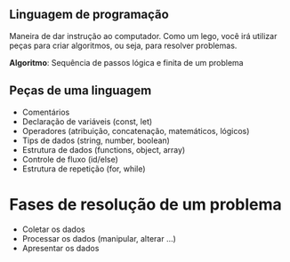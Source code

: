 ## Linguagem de programação

Maneira de dar instrução ao computador. 
Como um lego, você irá utilizar peças para criar algoritmos, ou seja, para resolver problemas.

**Algoritmo**: Sequência de passos lógica e finita de um problema

## Peças de uma linguagem 

- Comentários
- Declaração de variáveis (const, let)
- Operadores (atribuição, concatenação, matemáticos, lógicos)
- Tips de dados (string, number, boolean)
- Estrutura de dados (functions, object, array)
- Controle de fluxo (id/else)
- Estrutura de repetição (for, while)

# Fases de resolução de um problema

- Coletar os dados
- Processar os dados (manipular, alterar ...)
- Apresentar os dados
